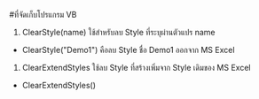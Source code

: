 #ที่จัดเก็บโปรแกรม VB
1. ClearStyle(name) ใช้สำหรับลบ Style ที่ระบุผ่านตัวแปร name
  * ClearStyle("Demo1") คือลบ Style ชื่อ Demo1 ออกจาก MS Excel
1. ClearExtendStyles ใช้ลบ Style ที่สร้างเพิ่มจาก Style เดิมของ MS Excel
  * ClearExtendStyles()
